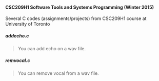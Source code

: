 #### CSC209H1 Software Tools and Systems Programming (Winter 2015)
Several C codes (assignments/projects) from CSC209H1 course at University of Toronto

##### addecho.c

> You can add echo on a wav file.

##### remvocal.c

> You can remove vocal from a wav file.

